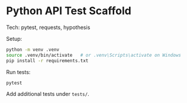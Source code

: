 # Python API Test Scaffold

Tech: pytest, requests, hypothesis

Setup:
```bash
python -m venv .venv
source .venv/bin/activate   # or .venv\Scripts\activate on Windows
pip install -r requirements.txt
```

Run tests:
```bash
pytest
```

Add additional tests under `tests/`. 
